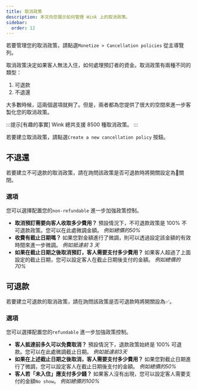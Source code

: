 ```yaml
---
title: 取消政策
description: 本文向您展示如何管理 Wink 上的取消政策。
sidebar:
  order: 12
---
```

若要管理您的取消政策，請點選`Monetize > Cancellation policies` 從主導覽列。

取消政策決定如果客人無法入住，如何處理預訂者的資金。取消政策有兩種不同的類型：

1. 可退款
2. 不退還

大多數時候，這兩個選項就夠了。但是，兩者都為您提供了很大的空間來進一步客製化您的取消政策。

:::提示\[有趣的事實]
Wink 總共支援 8500 種取消政策。
:::

若要建立取消政策，請點選`Create a new cancellation policy` 按鈕。

## 不退還

若要建立不可退款的取消政策，請在詢問該政策是否可退款時將開關設定為🛑關閉。

### 選項

您可以選擇配置您的`non-refundable` 進一步加強政策控制。

* **取消預訂需要向客人收取多少費用？** 預設情況下，不可退款政策是 100% 不可退款政策。您可以在此處微調金額。 *例如總價的50%*
* **收費有截止日期嗎？** 如果您對金額進行了微調，則可以透過設定該金額的有效時間來進一步微調。 *例如抵達前 3 天*
* **如果在截止日期之後取消預訂，客人需要支付多少費用？** 如果客人超過了上面設定的截止日期，您可以設定客人在截止日期後支付的金額。 *例如總價的70%*

## 可退款

若要建立可退款的取消政策，請在詢問該政策是否可退款時將開關設為✅。

### 選項

您可以選擇配置您的`refundable` 進一步加強政策控制。

* **客人抵達前多久可以免費取消？** 預設情況下，退款政策始終是 100% 可退款。您可以在此處微調截止日期。 *例如抵達前3天*
* **如果在上述截止日期之後取消，客人需要支付多少費用？** 如果您對截止日期進行了微調，您可以設定客人在截止日期後支付的金額。 *例如總價的50%*
* **客人若「未入住」應支付多少錢？** 如果客人沒有出現，您可以設定客人需要支付的金額`No show`。 *例如總價的100%*

